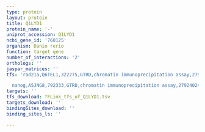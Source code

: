 ```yaml
---
type: protein
layout: protein
title: Q1LYD1
protein_name: '-'
uniprot_accession: Q1LYD1
ncbi_gene_id: '768125'
organism: Danio rerio
function: target gene
number_of_interactions: '2'
orthologs: ''
jaspar_matrices: ''
tfs: 'rad21a,Q6TEL1,322275,GTRD,chromatin immunoprecipitation assay,27924024%5Buid%5D,No

  nanog,A5JNG8,792333,GTRD,chromatin immunoprecipitation assay,27924024%5Buid%5D,No'
targets: ''
tfs_download: TFLink_tfs_of_Q1LYD1.tsv
targets_download: ''
bindingSites_download: ''
binding_sites_ls: ''

---
```

